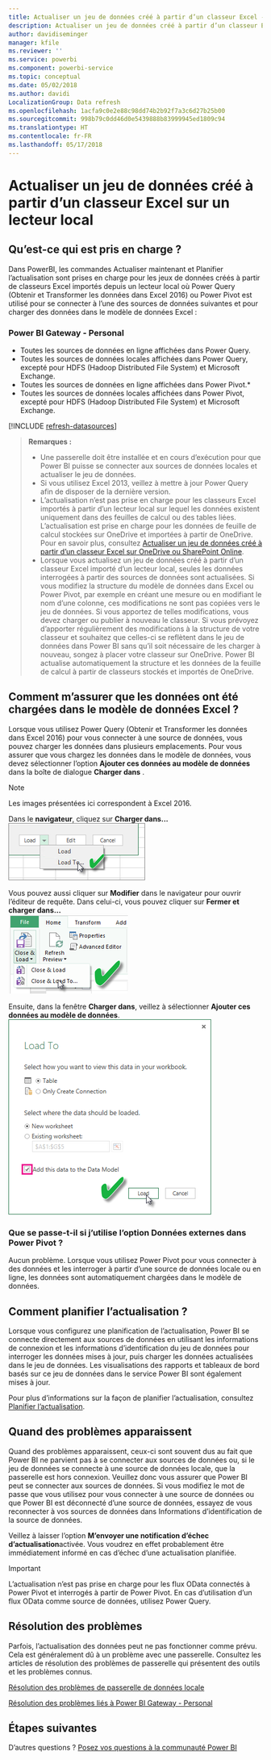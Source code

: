 ```yaml
---
title: Actualiser un jeu de données créé à partir d’un classeur Excel - local
description: Actualiser un jeu de données créé à partir d’un classeur Excel sur un lecteur local
author: davidiseminger
manager: kfile
ms.reviewer: ''
ms.service: powerbi
ms.component: powerbi-service
ms.topic: conceptual
ms.date: 05/02/2018
ms.author: davidi
LocalizationGroup: Data refresh
ms.openlocfilehash: 1acfa9c0e2e88c98dd74b2b92f7a3c6d27b25b00
ms.sourcegitcommit: 998b79c0dd46d0e5439888b83999945ed1809c94
ms.translationtype: HT
ms.contentlocale: fr-FR
ms.lasthandoff: 05/17/2018
---
```

# <a name="refresh-a-dataset-created-from-an-excel-workbook-on-a-local-drive"></a>Actualiser un jeu de données créé à partir d’un classeur Excel sur un lecteur local
## <a name="whats-supported"></a>Qu’est-ce qui est pris en charge ?
Dans PowerBI, les commandes Actualiser maintenant et Planifier l’actualisation sont prises en charge pour les jeux de données créés à partir de classeurs Excel importés depuis un lecteur local où Power Query (Obtenir et Transformer les données dans Excel 2016) ou Power Pivot est utilisé pour se connecter à l’une des sources de données suivantes et pour charger des données dans le modèle de données Excel :  

### <a name="power-bi-gateway---personal"></a>Power BI Gateway - Personal
* Toutes les sources de données en ligne affichées dans Power Query.
* Toutes les sources de données locales affichées dans Power Query, excepté pour HDFS (Hadoop Distributed File System) et Microsoft Exchange.
* Toutes les sources de données en ligne affichées dans Power Pivot.\*
* Toutes les sources de données locales affichées dans Power Pivot, excepté pour HDFS (Hadoop Distributed File System) et Microsoft Exchange.

<!-- Refresh Data sources-->
[!INCLUDE [refresh-datasources](./includes/refresh-datasources.md)]

> **Remarques :**  
> 
> * Une passerelle doit être installée et en cours d’exécution pour que Power BI puisse se connecter aux sources de données locales et actualiser le jeu de données.
> * Si vous utilisez Excel 2013, veillez à mettre à jour Power Query afin de disposer de la dernière version.
> * L’actualisation n’est pas prise en charge pour les classeurs Excel importés à partir d’un lecteur local sur lequel les données existent uniquement dans des feuilles de calcul ou des tables liées. L’actualisation est prise en charge pour les données de feuille de calcul stockées sur OneDrive et importées à partir de OneDrive. Pour en savoir plus, consultez [Actualiser un jeu de données créé à partir d’un classeur Excel sur OneDrive ou SharePoint Online](refresh-excel-file-onedrive.md).
> * Lorsque vous actualisez un jeu de données créé à partir d’un classeur Excel importé d’un lecteur local, seules les données interrogées à partir des sources de données sont actualisées. Si vous modifiez la structure du modèle de données dans Excel ou Power Pivot, par exemple en créant une mesure ou en modifiant le nom d’une colonne, ces modifications ne sont pas copiées vers le jeu de données. Si vous apportez de telles modifications, vous devez charger ou publier à nouveau le classeur. Si vous prévoyez d’apporter régulièrement des modifications à la structure de votre classeur et souhaitez que celles-ci se reflètent dans le jeu de données dans Power BI sans qu’il soit nécessaire de les charger à nouveau, songez à placer votre classeur sur OneDrive. Power BI actualise automatiquement la structure et les données de la feuille de calcul à partir de classeurs stockés et importés de OneDrive.
> 
> 

## <a name="how-do-i-make-sure-data-is-loaded-to-the-excel-data-model"></a>Comment m’assurer que les données ont été chargées dans le modèle de données Excel ?
Lorsque vous utilisez Power Query (Obtenir et Transformer les données dans Excel 2016) pour vous connecter à une source de données, vous pouvez charger les données dans plusieurs emplacements. Pour vous assurer que vous chargez les données dans le modèle de données, vous devez sélectionner l’option **Ajouter ces données au modèle de données** dans la boîte de dialogue **Charger dans** .

> [!NOTE]
> Les images présentées ici correspondent à Excel 2016.
> 
> 

Dans le **navigateur**, cliquez sur **Charger dans...**  
    ![](media/refresh-excel-file-local-drive/refresh_loadtodm_1.png)

Vous pouvez aussi cliquer sur **Modifier** dans le navigateur pour ouvrir l’éditeur de requête. Dans celui-ci, vous pouvez cliquer sur **Fermer et charger dans...**  
    ![](media/refresh-excel-file-local-drive/refresh_loadtodm_2.png)

Ensuite, dans la fenêtre **Charger dans**, veillez à sélectionner **Ajouter ces données au modèle de données**.  
    ![](media/refresh-excel-file-local-drive/refresh_loadtodm_3.png)

### <a name="what-if-i-use-get-external-data-in-power-pivot"></a>Que se passe-t-il si j’utilise l’option Données externes dans Power Pivot ?
Aucun problème. Lorsque vous utilisez Power Pivot pour vous connecter à des données et les interroger à partir d’une source de données locale ou en ligne, les données sont automatiquement chargées dans le modèle de données.

## <a name="how-do-i-schedule-refresh"></a>Comment planifier l’actualisation ?
Lorsque vous configurez une planification de l’actualisation, Power BI se connecte directement aux sources de données en utilisant les informations de connexion et les informations d’identification du jeu de données pour interroger les données mises à jour, puis charger les données actualisées dans le jeu de données. Les visualisations des rapports et tableaux de bord basés sur ce jeu de données dans le service Power BI sont également mises à jour.

Pour plus d’informations sur la façon de planifier l’actualisation, consultez [Planifier l’actualisation](refresh-scheduled-refresh.md).

## <a name="when-things-go-wrong"></a>Quand des problèmes apparaissent
Quand des problèmes apparaissent, ceux-ci sont souvent dus au fait que Power BI ne parvient pas à se connecter aux sources de données ou, si le jeu de données se connecte à une source de données locale, que la passerelle est hors connexion. Veuillez donc vous assurer que Power BI peut se connecter aux sources de données. Si vous modifiez le mot de passe que vous utilisez pour vous connecter à une source de données ou que Power BI est déconnecté d’une source de données, essayez de vous reconnecter à vos sources de données dans Informations d’identification de la source de données.

Veillez à laisser l’option **M’envoyer une notification d’échec d’actualisation**activée. Vous voudrez en effet probablement être immédiatement informé en cas d’échec d’une actualisation planifiée.

>[!IMPORTANT]
>L’actualisation n’est pas prise en charge pour les flux OData connectés à Power Pivot et interrogés à partir de Power Pivot. En cas d’utilisation d’un flux OData comme source de données, utilisez Power Query.

## <a name="troubleshooting"></a>Résolution des problèmes
Parfois, l’actualisation des données peut ne pas fonctionner comme prévu. Cela est généralement dû à un problème avec une passerelle. Consultez les articles de résolution des problèmes de passerelle qui présentent des outils et les problèmes connus.

[Résolution des problèmes de passerelle de données locale](service-gateway-onprem-tshoot.md)

[Résolution des problèmes liés à Power BI Gateway - Personal](service-admin-troubleshooting-power-bi-personal-gateway.md)

## <a name="next-steps"></a>Étapes suivantes
D’autres questions ? [Posez vos questions à la communauté Power BI](http://community.powerbi.com/)

